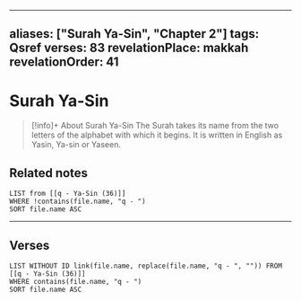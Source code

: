 
---
aliases: ["Surah Ya-Sin", "Chapter 2"]
tags: Qsref
verses: 83
revelationPlace: makkah
revelationOrder: 41
---

# Surah Ya-Sin

> [!info]+ About Surah Ya-Sin
> The Surah takes its name from the two letters of the alphabet with which it begins. It is written in English as Yasin, Ya-sin or Yaseen.

## Related notes
```dataview
LIST from [[q - Ya-Sin (36)]]
WHERE !contains(file.name, "q - ")
SORT file.name ASC
```

---

## Verses
```dataview
LIST WITHOUT ID link(file.name, replace(file.name, "q - ", "")) FROM [[q - Ya-Sin (36)]]
WHERE contains(file.name, "q - ")
SORT file.name ASC
```

